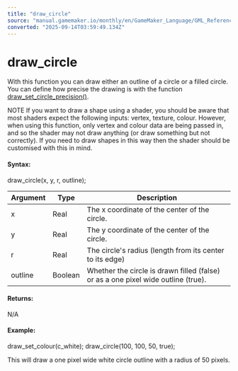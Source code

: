 ```yaml
---
title: "draw_circle"
source: "manual.gamemaker.io/monthly/en/GameMaker_Language/GML_Reference/Drawing/Basic_Forms/draw_circle.htm"
converted: "2025-09-14T03:59:49.134Z"
---
```


# draw\_circle

With this function you can draw either an outline of a circle or a filled circle. You can define how precise the drawing is with the function [draw\_set\_circle\_precision()](../../../../../../../GameMaker_Language/GML_Reference/Drawing/Basic_Forms/draw_set_circle_precision.md).

NOTE If you want to draw a shape using a shader, you should be aware that most shaders expect the following inputs: vertex, texture, colour. However, when using this function, only vertex and colour data are being passed in, and so the shader may not draw anything (or draw something but not correctly). If you need to draw shapes in this way then the shader should be customised with this in mind.

#### Syntax:

draw\_circle(x, y, r, outline);

| Argument | Type | Description |
| --- | --- | --- |
| x | Real | The x coordinate of the center of the circle. |
| y | Real | The y coordinate of the center of the circle. |
| r | Real | The circle's radius (length from its center to its edge) |
| outline | Boolean | Whether the circle is drawn filled (false) or as a one pixel wide outline (true). |

#### Returns:

N/A

#### Example:

draw\_set\_colour(c\_white);
draw\_circle(100, 100, 50, true);

This will draw a one pixel wide white circle outline with a radius of 50 pixels.
